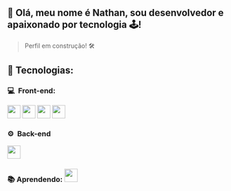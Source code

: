 <h2>👋 Olá, meu nome é Nathan, sou desenvolvedor e apaixonado por tecnologia 🕹️! </h2>

> Perfil em construção! 🛠️

<h2> 🧰&nbsp;Tecnologias: </h2>

<h3> 💻 &nbsp;Front-end:</h3>

 <img src="https://cdn.jsdelivr.net/gh/devicons/devicon/icons/html5/html5-original.svg" width="30" height="30"/> <img src="https://cdn.jsdelivr.net/gh/devicons/devicon/icons/css3/css3-original.svg" width="30" height="30"/>  <img src="https://cdn.jsdelivr.net/gh/devicons/devicon/icons/javascript/javascript-original.svg" width="30" height="30"/>
 <img src="https://cdn.jsdelivr.net/gh/devicons/devicon/icons/react/react-original.svg" width="30" height="30"/> 


<h3>⚙️ &nbsp;Back-end</h3>
 <img src="https://cdn.jsdelivr.net/gh/devicons/devicon/icons/nodejs/nodejs-original.svg" width="30" height="30"/>

<h3>📚 Aprendendo: 
<img src="https://cdn.jsdelivr.net/gh/devicons/devicon/icons/mongodb/mongodb-plain-wordmark.svg" width="30" height="30"/>
